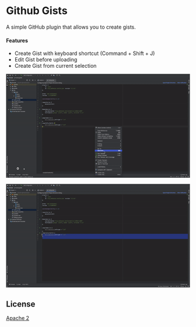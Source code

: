 # Github Gists

A simple GitHub plugin that allows you to create gists.

#### Features
 - Create Gist with keyboard shortcut (Command + Shift + J)
 - Edit Gist before uploading
 - Create Gist from current selection

![](screenshots/demo.gif)

![](screenshots/demo2.gif)

## License

[Apache 2](https://github.com/JosiasSena/GitHubGists/blob/master/LICENSE)